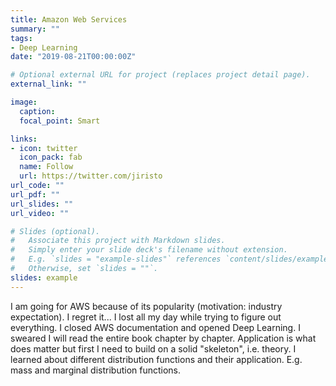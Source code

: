 ```yaml
---
title: Amazon Web Services
summary: ""
tags:
- Deep Learning
date: "2019-08-21T00:00:00Z"

# Optional external URL for project (replaces project detail page).
external_link: ""

image:
  caption:
  focal_point: Smart

links:
- icon: twitter
  icon_pack: fab
  name: Follow
  url: https://twitter.com/jiristo
url_code: ""
url_pdf: ""
url_slides: ""
url_video: ""

# Slides (optional).
#   Associate this project with Markdown slides.
#   Simply enter your slide deck's filename without extension.
#   E.g. `slides = "example-slides"` references `content/slides/example-slides.md`.
#   Otherwise, set `slides = ""`.
slides: example
---
```

I am going for AWS because of its popularity (motivation: industry expectation). I regret it... I lost all my day while trying to figure out everything. I closed AWS documentation and opened Deep Learning. I sweared I will read the entire book chapter by chapter. Application is what does matter but first I need to build on a solid "skeleton", i.e. theory. I learned about different distribution functions and their application. E.g. mass and marginal distribution functions.

